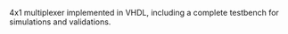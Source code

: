 4x1 multiplexer implemented in VHDL, including a complete testbench for simulations and validations.
